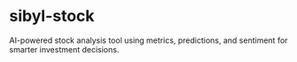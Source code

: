 # sibyl-stock
AI-powered stock analysis tool using metrics, predictions, and sentiment for smarter investment decisions.
